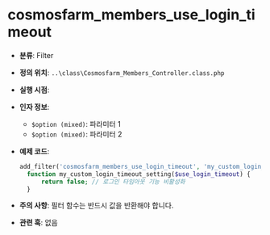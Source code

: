 # cosmosfarm_members_use_login_timeout

- **분류**: Filter
- **정의 위치**: `..\class\Cosmosfarm_Members_Controller.class.php`
- **실행 시점**: 
- **인자 정보**:
  - `$option (mixed)`: 파라미터 1
  - `$option (mixed)`: 파라미터 2
- **예제 코드**:

  ```php
  add_filter('cosmosfarm_members_use_login_timeout', 'my_custom_login_timeout_setting');
    function my_custom_login_timeout_setting($use_login_timeout) {
        return false; // 로그인 타임아웃 기능 비활성화
    }
  ```

- **주의 사항**: 필터 함수는 반드시 값을 반환해야 합니다.
- **관련 훅**: 없음
